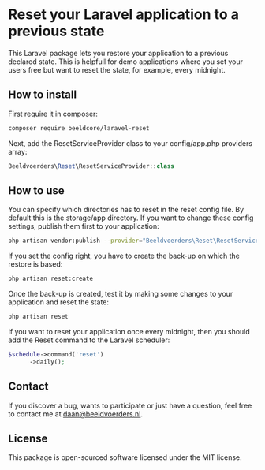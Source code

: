 # Reset your Laravel application to a previous state

This Laravel package lets you restore your application to a previous declared state. This is helpfull for demo applications where you set your users free but want to reset the state, for example, every midnight.

## How to install
First require it in composer:

```bash
composer require beeldcore/laravel-reset
```

Next, add the ResetServiceProvider class to your config/app.php providers array:


```php
Beeldvoerders\Reset\ResetServiceProvider::class
```

## How to use
You can specify which directories has to reset in the reset config file. By default this is the storage/app directory. If you want to change these config settings, publish them first to your application:

```bash
php artisan vendor:publish --provider="Beeldvoerders\Reset\ResetServiceProvider"
```

If you set the config right, you have to create the back-up on which the restore is based:

```bash
php artisan reset:create
```

Once the back-up is created, test it by making some changes to your application and reset the state:

```bash
php artisan reset
```

If you want to reset your application once every midnight, then you should add the Reset command to the Laravel scheduler:

```php
$schedule->command('reset')
      ->daily();
```

## Contact

If you discover a bug, wants to participate or just have a question, feel free to contact me at daan@beeldvoerders.nl.

## License

This package is open-sourced software licensed under the MIT license.